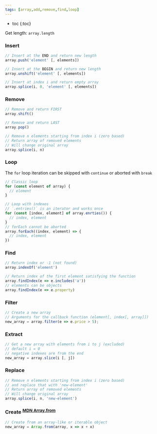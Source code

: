```yaml
---
tags: [array,add,remove,find,loop]
---
```

* toc
{:toc}

Get length: `array.length`

### Insert
```js
// Insert at the END and return new length
array.push('element' [, elements])

// Insert at the BEGIN and return new length
array.unshift('element' [, elements])

// Insert at index i and return empty array
array.splice(i, 0, 'element' [, elements])
```

### Remove
```js
// Remove and return FIRST
array.shift()

// Remove and return LAST
array.pop()

// Remove n elements starting from index i (zero based)
// Return array of removed elements
// Will change original array
array.splice(i, n)
```

### Loop
The `for` loop iteration can be skipped with `continue` or aborted with `break`
```js
// Classic loop
for (const element of array) {
  // element
}

// Loop with indexes
// `.entries()` is an iterator and works once
for (const [index, element] of array.enrties()) {
  // index, element
}
// forEach cannot be aborted
array.forEach((index, element) => {
  // index, element
})
```

### Find
```js
// Return index or -1 (not found)
array.indexOf('element')

// Return index of the first element satisfying the function
array.findIndex(e => e.includes('a'))
// elements can be objects
array.findIndex(e => e.property)
```

### Filter
```js
// Create a new array
// Arguments for the callback function (element[, index[, array]])
new_array = array.filter(e => e.price > 5);
```

### Extract
```js
// Get a new array with elements from i to j (excluded)
// default i = 0
// negative indexes are from the end
new_array = array.slice(i [, j])
```

### Replace
```js
// Remove n elements starting from index i (zero based)
// and replace that with 'new-element'
// Return array of removed elements
// Will change original array
array.splice(i, n, 'new-element')
```

### Create <sup>[MDN Array.from](https://developer.mozilla.org/en-US/docs/Web/JavaScript/Reference/Global_Objects/Array/from)</sup>
```js
// Create from an array-like or iterable object
new_array = Array.from(array, x => x + x)
```
